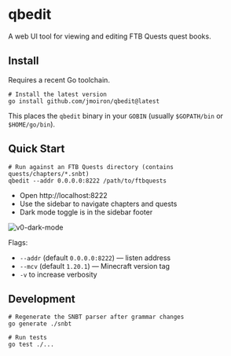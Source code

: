 qbedit
=====

A web UI tool for viewing and editing FTB Quests quest books.

Install
-------

Requires a recent Go toolchain.

```
# Install the latest version
go install github.com/jmoiron/qbedit@latest
```

This places the `qbedit` binary in your `GOBIN` (usually `$GOPATH/bin` or `$HOME/go/bin`).

Quick Start
-----------

```
# Run against an FTB Quests directory (contains quests/chapters/*.snbt)
qbedit --addr 0.0.0.0:8222 /path/to/ftbquests
```

- Open http://localhost:8222
- Use the sidebar to navigate chapters and quests
- Dark mode toggle is in the sidebar footer

![v0-dark-mode](https://github.com/user-attachments/assets/ca0e15de-5a15-406d-ac70-3d305317eaef)

Flags:
- `--addr` (default `0.0.0.0:8222`) — listen address
- `--mcv`  (default `1.20.1`)      — Minecraft version tag
- `-v` to increase verbosity

Development
-----------

```
# Regenerate the SNBT parser after grammar changes
go generate ./snbt

# Run tests
go test ./...
```
